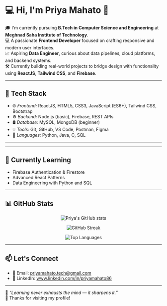 # 💻 Hi, I'm Priya Mahato 👋

🎓 I'm currently pursuing **B.Tech in Computer Science and Engineering** at **Meghnad Saha Institute of Technology**.  
💻 A passionate **Frontend Developer** focused on crafting responsive and modern user interfaces.  
📈 Aspiring **Data Engineer**, curious about data pipelines, cloud platforms, and backend systems.  
🛠️ Currently building real-world projects to bridge design with functionality using **ReactJS**, **Tailwind CSS**, and **Firebase**.

---

## 🚀 Tech Stack

- 🌐 *Frontend:* ReactJS, HTML5, CSS3, JavaScript (ES6+), Tailwind CSS, Bootstrap
- ⚙ *Backend:* Node.js (basic), Firebase, REST APIs
- 🛢 *Database:* MySQL, MongoDB (beginner)
- 💡 *Tools:* Git, GitHub, VS Code, Postman, Figma
- 🔧 *Languages:* Python, Java, C, SQL

---



---

## 🌱 Currently Learning

- Firebase Authentication & Firestore
- Advanced React Patterns
- Data Engineering with Python and SQL

---
## 📊 GitHub Stats

<p align="center">
  <img src="https://github-readme-stats.vercel.app/api?username=priyamahato86&show_icons=true&theme=radical" alt="Priya's GitHub stats" />
</p>

<p align="center">
  <img src="https://github-readme-streak-stats.herokuapp.com/?user=priyamahato86&theme=radical" alt="GitHub Streak" />
</p>

<p align="center">
  <img src="https://github-readme-stats.vercel.app/api/top-langs/?username=priyamahato86&layout=compact&theme=radical" alt="Top Languages" />
</p>

---
## 📫 Let's Connect

- 📧 Email: priyamahato.tech@gmail.com
- 💼 LinkedIn: www.linkedin.com/in/priyamahato86


---

🧠 *“Learning never exhausts the mind — it sharpens it.”*  
🎯 Thanks for visiting my profile!




